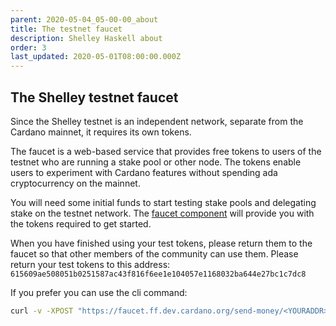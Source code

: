 ```yaml
---
parent: 2020-05-04_05-00-00_about
title: The testnet faucet
description: Shelley Haskell about
order: 3
last_updated: 2020-05-01T08:00:00.000Z
---
```

## The Shelley testnet faucet

Since the Shelley testnet is an independent network, separate from the Cardano mainnet, it requires its own tokens.

The faucet is a web-based service that provides free tokens to users of the testnet who are running a stake pool or other node. The tokens enable users to experiment with Cardano features without spending ada cryptocurrency on the mainnet.

You will need some initial funds to start testing stake pools and delegating stake on the testnet network. The [faucet component](/en/shelley/tools/faucet/) will provide you with the tokens required to get started.

When you have finished using your test tokens, please return them to the faucet so that other members of the community can use them. Please return your test tokens to this address: 
`615609ae508051b0251587ac43f816f6ee1e104057e1168032ba644e27bc1c7dc8`

If you prefer you can use the cli command: 

```bash
curl -v -XPOST "https://faucet.ff.dev.cardano.org/send-money/<YOURADDR>?apiKey=CGX2UGexU3CpSW1MMY0HitKVSrAiQuyR
```
